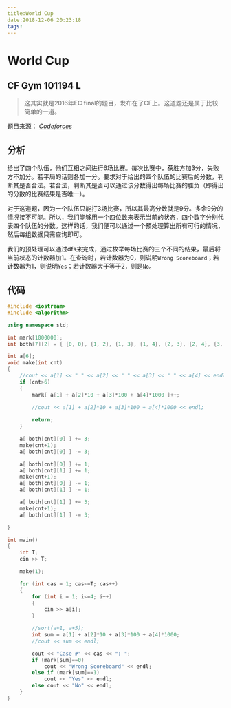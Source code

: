 ```yaml
---
title:World Cup
date:2018-12-06 20:23:18
tags:
---
```


# World Cup

## CF Gym 101194 L

> 这其实就是2016年EC final的题目，发布在了CF上。这道题还是属于比较简单的一道。

<!--more-->

题目来源： [_Codeforces_](https://codeforces.com/gym/101194/attachments)

## 分析

给出了四个队伍，他们互相之间进行6场比赛。每次比赛中，获胜方加3分，失败方不加分。若平局的话则各加一分。要求对于给出的四个队伍的比赛后的分数，判断其是否合法。若合法，判断其是否可以通过该分数得出每场比赛的胜负（即得出的分数的比赛结果是否唯一）。

对于这道题，因为一个队伍只能打3场比赛，所以其最高分数就是9分。多余9分的情况接不可能。所以，我们能够用一个四位数来表示当前的状态，四个数字分别代表四个队伍的分数。这样的话，我们便可以通过一个预处理算出所有可行的情况，然后每组数据只需查询即可。

我们的预处理可以通过dfs来完成，通过枚举每场比赛的三个不同的结果，最后将当前状态的计数器加1。在查询时，若计数器为0，则说明`Wrong Scoreboard`；若计数器为1，则说明`Yes`；若计数器大于等于2，则是`No`。

## 代码

```C++
#include <iostream>
#include <algorithm>

using namespace std;

int mark[1000000];
int both[7][2] = { {0, 0}, {1, 2}, {1, 3}, {1, 4}, {2, 3}, {2, 4}, {3, 4} };

int a[6];
void make(int cnt)
{
    //cout << a[1] << " " << a[2] << " " << a[3] << " " << a[4] << endl;
    if (cnt>6)
    {
        mark[ a[1] + a[2]*10 + a[3]*100 + a[4]*1000 ]++;
        
        //cout << a[1] + a[2]*10 + a[3]*100 + a[4]*1000 << endl;

        return;
    }

    a[ both[cnt][0] ] += 3;
    make(cnt+1);
    a[ both[cnt][0] ] -= 3;

    a[ both[cnt][0] ] += 1;
    a[ both[cnt][1] ] += 1;
    make(cnt+1);
    a[ both[cnt][0] ] -= 1;
    a[ both[cnt][1] ] -= 1;

    a[ both[cnt][1] ] += 3;
    make(cnt+1);
    a[ both[cnt][1] ] -= 3;

}

int main()
{
    int T;
    cin >> T;

    make(1);

    for (int cas = 1; cas<=T; cas++)
    {
        for (int i = 1; i<=4; i++)
        {
            cin >> a[i];
        }

        //sort(a+1, a+5);
        int sum = a[1] + a[2]*10 + a[3]*100 + a[4]*1000;
        //cout << sum << endl;

        cout << "Case #" << cas << ": ";
        if (mark[sum]==0)
            cout << "Wrong Scoreboard" << endl;
        else if (mark[sum]==1)
            cout << "Yes" << endl;
        else cout << "No" << endl;
    }
}
```